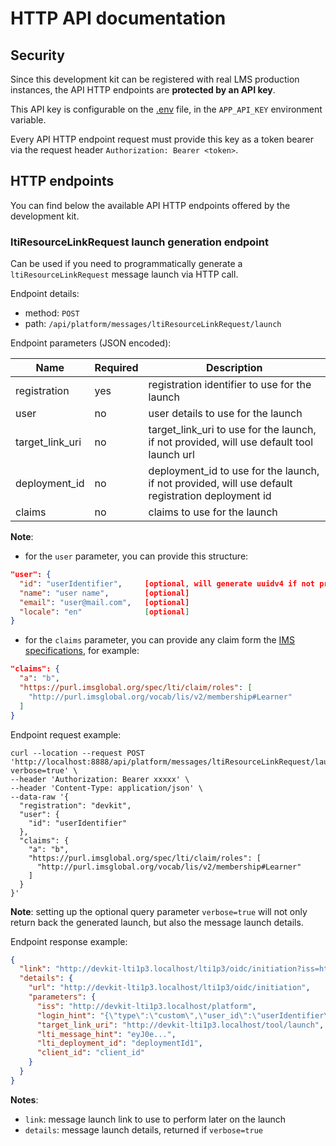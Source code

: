# HTTP API documentation

## Security

Since this development kit can be registered with real LMS production instances, the API HTTP endpoints are **protected by an API key**.

This API key is configurable on the [.env](https://github.com/oat-sa/devkit-lti1p3/blob/master/.env) file, in the `APP_API_KEY` environment variable.

Every API HTTP endpoint request must provide this key as a token bearer via the request header `Authorization: Bearer <token>`.

## HTTP endpoints

You can find below the available API HTTP endpoints offered by the development kit.

### ltiResourceLinkRequest launch generation endpoint

Can be used if you need to programmatically generate a `ltiResourceLinkRequest` message launch via HTTP call.

Endpoint details:

- method: `POST`
- path: `/api/platform/messages/ltiResourceLinkRequest/launch`

Endpoint parameters (JSON encoded):

| Name                                 | Required |Description                                                                                          |
|--------------------------------------|----------|-----------------------------------------------------------------------------------------------------|
| registration                         | yes      | registration identifier to use for the launch                                                       |
| user                                 | no       | user details to use for the launch                                                                  |
| target_link_uri                      | no       | target_link_uri to use for the launch, if not provided, will use default tool launch url            |
| deployment_id                        | no       | deployment_id to use for the launch, if not provided, will use default registration deployment id   |
| claims                               | no       | claims to use for the launch                                                                        |

**Note**:

- for the `user` parameter, you can provide this structure:
```json
"user": {
  "id": "userIdentifier",     [optional, will generate uuidv4 if not provided]
  "name": "user name",        [optional]
  "email": "user@mail.com",   [optional]
  "locale": "en"              [optional]
}
```

- for the `claims` parameter, you can provide any claim form the [IMS specifications](http://www.imsglobal.org/spec/lti/v1p3/#required-message-claims), for example:
```json
"claims": {
  "a": "b",
  "https://purl.imsglobal.org/spec/lti/claim/roles": [
    "http://purl.imsglobal.org/vocab/lis/v2/membership#Learner"
  ]
}
```

Endpoint request example:
```shell
curl --location --request POST 'http://localhost:8888/api/platform/messages/ltiResourceLinkRequest/launch?verbose=true' \
--header 'Authorization: Bearer xxxxx' \
--header 'Content-Type: application/json' \
--data-raw '{
  "registration": "devkit",
  "user": {
    "id": "userIdentifier"
  },
  "claims": {
    "a": "b",
    "https://purl.imsglobal.org/spec/lti/claim/roles": [
      "http://purl.imsglobal.org/vocab/lis/v2/membership#Learner"
    ]
  }
}'
```

**Note**: setting up the optional query parameter `verbose=true` will not only return back the generated launch, but also the message launch details.

Endpoint response example:

```json
{
  "link": "http://devkit-lti1p3.localhost/lti1p3/oidc/initiation?iss=http%3A%2F%2Fdevkit-lti1p3.localhost%2Fplatform&login_hint=%7B%22type%22%3A%22custom%22%2C%22user_id%22%3A%22userIdentifier%22%2C%22user_name%22%3Anull%2C%22user_email%22%3Anull%2C%22user_locale%22%3Anull%7D&target_link_uri=http%3A%2F%2Fdevkit-lti1p3.localhost%2Ftool%2Flaunch&lti_message_hint=eyJ0e...&lti_deployment_id=deploymentId1&client_id=client_id",
  "details": {
    "url": "http://devkit-lti1p3.localhost/lti1p3/oidc/initiation",
    "parameters": {
      "iss": "http://devkit-lti1p3.localhost/platform",
      "login_hint": "{\"type\":\"custom\",\"user_id\":\"userIdentifier\",\"user_name\":null,\"user_email\":null,\"user_locale\":null}",
      "target_link_uri": "http://devkit-lti1p3.localhost/tool/launch",
      "lti_message_hint": "eyJ0e...",
      "lti_deployment_id": "deploymentId1",
      "client_id": "client_id"
    }
  }
}
```

**Notes**:

- `link`: message launch link to use to perform later on the launch
- `details`: message launch details, returned if `verbose=true`